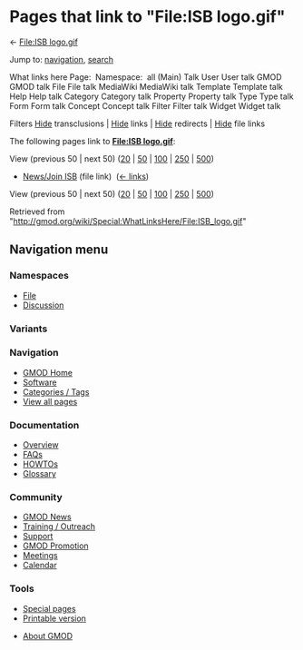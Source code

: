 <div id="mw-page-base" class="noprint">

</div>

<div id="mw-head-base" class="noprint">

</div>

<div id="content" class="mw-body" role="main">

<span id="top"></span>

<div id="mw-js-message" style="display:none;">

</div>



# <span dir="auto">Pages that link to "File:ISB logo.gif"</span>

<div id="bodyContent">

<div id="contentSub">

← [File:ISB logo.gif](/wiki/File:ISB_logo.gif "File:ISB logo.gif")

</div>

<div id="jump-to-nav" class="mw-jump">

Jump to: [navigation](#mw-navigation), [search](#p-search)

</div>

<div id="mw-content-text">

What links here Page:  Namespace:  all (Main) Talk User User talk GMOD
GMOD talk File File talk MediaWiki MediaWiki talk Template Template talk
Help Help talk Category Category talk Property Property talk Type Type
talk Form Form talk Concept Concept talk Filter Filter talk Widget
Widget talk

Filters
[Hide](/mediawiki/index.php?title=Special:WhatLinksHere/File:ISB_logo.gif&hidetrans=1 "Special:WhatLinksHere/File:ISB logo.gif")
transclusions \|
[Hide](/mediawiki/index.php?title=Special:WhatLinksHere/File:ISB_logo.gif&hidelinks=1 "Special:WhatLinksHere/File:ISB logo.gif")
links \|
[Hide](/mediawiki/index.php?title=Special:WhatLinksHere/File:ISB_logo.gif&hideredirs=1 "Special:WhatLinksHere/File:ISB logo.gif")
redirects \|
[Hide](/mediawiki/index.php?title=Special:WhatLinksHere/File:ISB_logo.gif&hideimages=1 "Special:WhatLinksHere/File:ISB logo.gif")
file links

The following pages link to **[File:ISB
logo.gif](/wiki/File:ISB_logo.gif "File:ISB logo.gif")**:

View (previous 50 \| next 50)
([20](/mediawiki/index.php?title=Special:WhatLinksHere/File:ISB_logo.gif&limit=20 "Special:WhatLinksHere/File:ISB logo.gif")
\|
[50](/mediawiki/index.php?title=Special:WhatLinksHere/File:ISB_logo.gif&limit=50 "Special:WhatLinksHere/File:ISB logo.gif")
\|
[100](/mediawiki/index.php?title=Special:WhatLinksHere/File:ISB_logo.gif&limit=100 "Special:WhatLinksHere/File:ISB logo.gif")
\|
[250](/mediawiki/index.php?title=Special:WhatLinksHere/File:ISB_logo.gif&limit=250 "Special:WhatLinksHere/File:ISB logo.gif")
\|
[500](/mediawiki/index.php?title=Special:WhatLinksHere/File:ISB_logo.gif&limit=500 "Special:WhatLinksHere/File:ISB logo.gif"))

- [News/Join ISB](/wiki/News/Join_ISB "News/Join ISB") (file link) ‎
  <span class="mw-whatlinkshere-tools">([←
  links](/mediawiki/index.php?title=Special:WhatLinksHere&target=News%2FJoin+ISB "Special:WhatLinksHere"))</span>

View (previous 50 \| next 50)
([20](/mediawiki/index.php?title=Special:WhatLinksHere/File:ISB_logo.gif&limit=20 "Special:WhatLinksHere/File:ISB logo.gif")
\|
[50](/mediawiki/index.php?title=Special:WhatLinksHere/File:ISB_logo.gif&limit=50 "Special:WhatLinksHere/File:ISB logo.gif")
\|
[100](/mediawiki/index.php?title=Special:WhatLinksHere/File:ISB_logo.gif&limit=100 "Special:WhatLinksHere/File:ISB logo.gif")
\|
[250](/mediawiki/index.php?title=Special:WhatLinksHere/File:ISB_logo.gif&limit=250 "Special:WhatLinksHere/File:ISB logo.gif")
\|
[500](/mediawiki/index.php?title=Special:WhatLinksHere/File:ISB_logo.gif&limit=500 "Special:WhatLinksHere/File:ISB logo.gif"))

</div>

<div class="printfooter">

Retrieved from
"<http://gmod.org/wiki/Special:WhatLinksHere/File:ISB_logo.gif>"

</div>

<div id="catlinks" class="catlinks catlinks-allhidden">

</div>

<div class="visualClear">

</div>

</div>

</div>

<div id="mw-navigation">

## Navigation menu

<div id="mw-head">



<div id="left-navigation">

<div id="p-namespaces" class="vectorTabs" role="navigation"
aria-labelledby="p-namespaces-label">

### Namespaces

- <span id="ca-nstab-image"><a href="/wiki/File:ISB_logo.gif" accesskey="c"
  title="View the file page [c]">File</a></span>
- <span id="ca-talk"><a
  href="/mediawiki/index.php?title=File_talk:ISB_logo.gif&amp;action=edit&amp;redlink=1"
  accesskey="t"
  title="Discussion about the content page [t]">Discussion</a></span>

</div>

<div id="p-variants" class="vectorMenu emptyPortlet" role="navigation"
aria-labelledby="p-variants-label">

### 

### Variants[](#)

<div class="menu">

</div>

</div>

</div>





</div>

</div>

</div>

<div id="mw-panel">

<div id="p-logo" role="banner">

<a href="/wiki/Main_Page"
style="background-image: url(http://gmod.org/images/GMOD-cogs.png);"
title="Visit the main page"></a>

</div>

<div id="p-Navigation" class="portal" role="navigation"
aria-labelledby="p-Navigation-label">

### Navigation

<div class="body">

- <span id="n-GMOD-Home">[GMOD Home](/wiki/Main_Page)</span>
- <span id="n-Software">[Software](/wiki/GMOD_Components)</span>
- <span id="n-Categories-.2F-Tags">[Categories /
  Tags](/wiki/Categories)</span>
- <span id="n-View-all-pages">[View all
  pages](/wiki/Special:AllPages)</span>

</div>

</div>

<div id="p-Documentation" class="portal" role="navigation"
aria-labelledby="p-Documentation-label">

### Documentation

<div class="body">

- <span id="n-Overview">[Overview](/wiki/Overview)</span>
- <span id="n-FAQs">[FAQs](/wiki/Category:FAQ)</span>
- <span id="n-HOWTOs">[HOWTOs](/wiki/Category:HOWTO)</span>
- <span id="n-Glossary">[Glossary](/wiki/Glossary)</span>

</div>

</div>

<div id="p-Community" class="portal" role="navigation"
aria-labelledby="p-Community-label">

### Community

<div class="body">

- <span id="n-GMOD-News">[GMOD News](/wiki/GMOD_News)</span>
- <span id="n-Training-.2F-Outreach">[Training /
  Outreach](/wiki/Training_and_Outreach)</span>
- <span id="n-Support">[Support](/wiki/Support)</span>
- <span id="n-GMOD-Promotion">[GMOD
  Promotion](/wiki/GMOD_Promotion)</span>
- <span id="n-Meetings">[Meetings](/wiki/Meetings)</span>
- <span id="n-Calendar">[Calendar](/wiki/Calendar)</span>

</div>

</div>

<div id="p-tb" class="portal" role="navigation"
aria-labelledby="p-tb-label">

### Tools

<div class="body">

- <span id="t-specialpages"><a href="/wiki/Special:SpecialPages" accesskey="q"
  title="A list of all special pages [q]">Special pages</a></span>
- <span id="t-print"><a
  href="/mediawiki/index.php?title=Special:WhatLinksHere/File:ISB_logo.gif&amp;printable=yes"
  rel="alternate" accesskey="p"
  title="Printable version of this page [p]">Printable version</a></span>

</div>

</div>

</div>

</div>

<div id="footer" role="contentinfo">

- <span id="footer-places-about">[About
  GMOD](/wiki/GMOD:About "GMOD:About")</span>

<!-- -->






</div>
